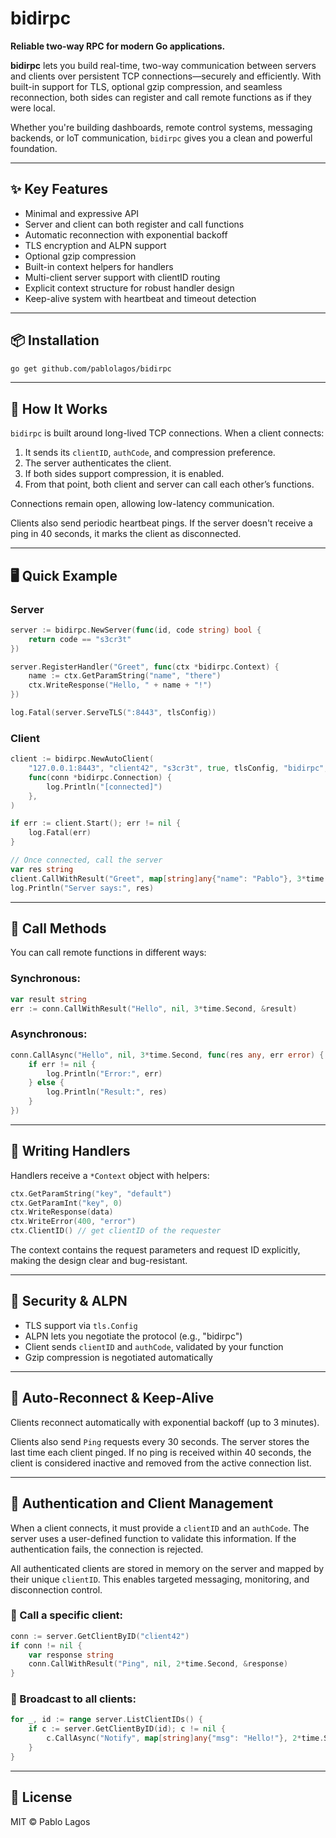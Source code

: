 # bidirpc

**Reliable two-way RPC for modern Go applications.**

**bidirpc** lets you build real-time, two-way communication between servers and clients over persistent TCP connections—securely and efficiently. With built-in support for TLS, optional gzip compression, and seamless reconnection, both sides can register and call remote functions as if they were local.

Whether you're building dashboards, remote control systems, messaging backends, or IoT communication, `bidirpc` gives you a clean and powerful foundation.

---

## ✨ Key Features

- Minimal and expressive API
- Server and client can both register and call functions
- Automatic reconnection with exponential backoff
- TLS encryption and ALPN support
- Optional gzip compression
- Built-in context helpers for handlers
- Multi-client server support with clientID routing
- Explicit context structure for robust handler design
- Keep-alive system with heartbeat and timeout detection

---

## 📦 Installation

```bash
go get github.com/pablolagos/bidirpc
```

---

## 🚀 How It Works

`bidirpc` is built around long-lived TCP connections. When a client connects:

1. It sends its `clientID`, `authCode`, and compression preference.
2. The server authenticates the client.
3. If both sides support compression, it is enabled.
4. From that point, both client and server can call each other’s functions.

Connections remain open, allowing low-latency communication.

Clients also send periodic heartbeat pings. If the server doesn't receive a ping in 40 seconds, it marks the client as disconnected.

---

## 🖥️ Quick Example

### Server
```go
server := bidirpc.NewServer(func(id, code string) bool {
    return code == "s3cr3t"
})

server.RegisterHandler("Greet", func(ctx *bidirpc.Context) {
    name := ctx.GetParamString("name", "there")
    ctx.WriteResponse("Hello, " + name + "!")
})

log.Fatal(server.ServeTLS(":8443", tlsConfig))
```

### Client
```go
client := bidirpc.NewAutoClient(
    "127.0.0.1:8443", "client42", "s3cr3t", true, tlsConfig, "bidirpc", true,
    func(conn *bidirpc.Connection) {
        log.Println("[connected]")
    },
)

if err := client.Start(); err != nil {
    log.Fatal(err)
}

// Once connected, call the server
var res string
client.CallWithResult("Greet", map[string]any{"name": "Pablo"}, 3*time.Second, &res)
log.Println("Server says:", res)
```

---

## 🔁 Call Methods

You can call remote functions in different ways:

### Synchronous:
```go
var result string
err := conn.CallWithResult("Hello", nil, 3*time.Second, &result)
```

### Asynchronous:
```go
conn.CallAsync("Hello", nil, 3*time.Second, func(res any, err error) {
    if err != nil {
        log.Println("Error:", err)
    } else {
        log.Println("Result:", res)
    }
})
```

---

## 🧠 Writing Handlers

Handlers receive a `*Context` object with helpers:
```go
ctx.GetParamString("key", "default")
ctx.GetParamInt("key", 0)
ctx.WriteResponse(data)
ctx.WriteError(400, "error")
ctx.ClientID() // get clientID of the requester
```

The context contains the request parameters and request ID explicitly, making the design clear and bug-resistant.

---

## 🔐 Security & ALPN

- TLS support via `tls.Config`
- ALPN lets you negotiate the protocol (e.g., "bidirpc")
- Client sends `clientID` and `authCode`, validated by your function
- Gzip compression is negotiated automatically

---

## 🔄 Auto-Reconnect & Keep-Alive

Clients reconnect automatically with exponential backoff (up to 3 minutes).

Clients also send `Ping` requests every 30 seconds. The server stores the last time each client pinged. If no ping is received within 40 seconds, the client is considered inactive and removed from the active connection list.

---

## 🔑 Authentication and Client Management

When a client connects, it must provide a `clientID` and an `authCode`. The server uses a user-defined function to validate this information. If the authentication fails, the connection is rejected.

All authenticated clients are stored in memory on the server and mapped by their unique `clientID`. This enables targeted messaging, monitoring, and disconnection control.

### 📌 Call a specific client:
```go
conn := server.GetClientByID("client42")
if conn != nil {
    var response string
    conn.CallWithResult("Ping", nil, 2*time.Second, &response)
}
```

### 📣 Broadcast to all clients:
```go
for _, id := range server.ListClientIDs() {
    if c := server.GetClientByID(id); c != nil {
        c.CallAsync("Notify", map[string]any{"msg": "Hello!"}, 2*time.Second, nil)
    }
}
```

---

## 📜 License

MIT © Pablo Lagos

